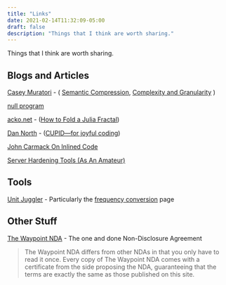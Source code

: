 ```yaml
---
title: "Links"
date: 2021-02-14T11:32:09-05:00
draft: false
description: "Things that I think are worth sharing."
---
```


Things that I think are worth sharing.

## Blogs and Articles

[Casey Muratori][1a] - ( [Semantic Compression][1b], [Complexity and Granularity][1c] )

[1a]: https://caseymuratori.com/contents
[1b]: https://caseymuratori.com/blog_0015
[1c]: https://caseymuratori.com/blog_0016

[null program](https://nullprogram.com/)

[acko.net]([2a]) - ([How to Fold a Julia Fractal][2b])

[2a]: https://acko.net
[2b]: https://acko.net/blog/how-to-fold-a-julia-fractal/

[Dan North]([3a]) - ([CUPID—for joyful coding][3b])

[3a]: https://dannorth.net/blog/
[3b]: https://dannorth.net/2022/02/10/cupid-for-joyful-coding/


[John Carmack On Inlined Code](http://number-none.com/blow/john_carmack_on_inlined_code.html)

[Server Hardening Tools (As An Amateur)](https://www.openmymind.net/Server-Hardening-Tools-As-An-Amateur/)

## Tools

[Unit Juggler][4a] - Particularly the [frequency conversion][4b] page

[4a]: https://www.unitjuggler.com
[4b]: https://www.unitjuggler.com/frequency-conversion.html

## Other Stuff

[The Waypoint NDA](https://waypointnda.com/) - The one and done Non-Disclosure Agreement

> The Waypoint NDA differs from other NDAs in that you only have to read it once. Every copy of The Waypoint NDA comes with a certificate from the side proposing the NDA, guaranteeing that the terms are exactly the same as those published on this site.